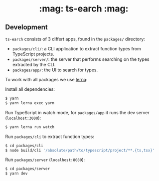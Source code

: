 <h1 align="center">:mag: ts-earch :mag:</h1>

## Development

`ts-earch` consists of 3 differt apps, found in the `packages/` directory:

- `packages/cli/`: a CLI application to extract function types from TypeScript projects.
- `packages/server/`: the server that performs searching on the types extracted by the
  CLI.
- `packages/app/`: the UI to search for types.

To work with all packages we use [lerna](https://lernajs.io/):

Install all dependencies:

```bash
$ yarn
$ yarn lerna exec yarn
```

Run TypeScript in watch mode, for `packages/app` it runs the dev server (`localhost:3000`):

```bash
$ yarn lerna run watch
```

Run `packages/cli` to extract function types:

```bash
$ cd packages/cli
$ node build/cli '/absolute/path/to/typescript/project/**.{ts,tsx}'
```

Run `packages/server` (`localhost:8080`):

```bash
$ cd packages/server
$ yarn dev
```
